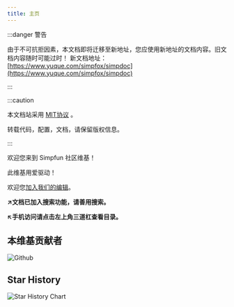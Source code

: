 ```yaml
---
title: 主页
---
```


:::danger 警告

由于不可抗拒因素，本文档即将迁移至新地址，您应使用新地址的文档内容。旧文档内容随时可能过时！
新文档地址：[https://www.yuque.com/simpfox/simpdoc](https://www.yuque.com/simpfox/simpdoc)

:::

:::caution

本文档站采用 [MIT协议](https://github.com/ZengXiaoPi/Simpfun_Wiki/blob/main/LICENSE) 。  

转载代码，配置，文档，请保留版权信息。

:::

欢迎您来到 Simpfun 社区维基！

此维基用爱驱动！

欢迎您[加入我们的编辑](https://github.com/ZengXiaoPi/Simpfun_Wiki)。

**↗文档已加入搜索功能，请善用搜索。**

**↖手机访问请点击左上角三道杠查看目录。**

## 本维基贡献者

![Github](https://contrib.rocks/image?repo=ZengXiaoPi/Simpfun_Wiki)

## Star History

![Star History Chart](https://api.star-history.com/svg?repos=ZengXiaoPi/Simpfun_Wiki&type=Date)
